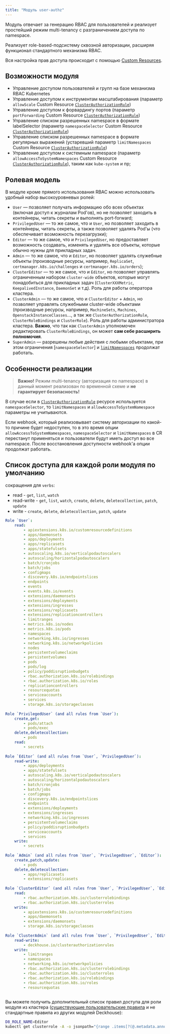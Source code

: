 ```yaml
---
title: "Модуль user-authz"
---
```


Модуль отвечает за генерацию RBAC для пользователей и реализует простейший режим multi-tenancy с разграничением доступа по namespace.

Реализует role-based-подсистему сквозной авторизации, расширяя функционал стандартного механизма RBAC.

Вся настройка прав доступа происходит с помощью [Custom Resources](cr.html).

## Возможности модуля

- Управление доступом пользователей и групп на базе механизма RBAC Kubernetes
- Управление доступом к инструментам масштабирования (параметр `allowScale` Custom Resource [`ClusterAuthorizationRule`](cr.html#clusterauthorizationrule))
- Управление доступом к форвардингу портов (параметр `portForwarding` Custom Resource [`ClusterAuthorizationRule`](cr.html#clusterauthorizationrule))
- Управление списком разрешенных namespace в формате labelSelector (параметр `namespaceSelector` Custom Resource [`ClusterAuthorizationRule`](cr.html#clusterauthorizationrule))
- Управление списком разрешенных namespace в формате регулярных выражений (устаревший параметр `limitNamespaces` Custom Resource [`ClusterAuthorizationRule`](cr.html#clusterauthorizationrule))
- Управление доступом к системным namespace (параметр `allowAccessToSystemNamespaces` Custom Resource [`ClusterAuthorizationRule`](cr.html#clusterauthorizationrule)), таким как `kube-system` и пр;

## Ролевая модель

В модуле кроме прямого использования RBAC можно использовать удобный набор высокоуровневых ролей:
- `User` — позволяет получать информацию обо всех объектах (включая доступ к журналам Pod'ов), но не позволяет заходить в контейнеры, читать секреты и выполнять port-forward;
- `PrivilegedUser` — то же самое, что и `User`, но позволяет заходить в контейнеры, читать секреты, а также позволяет удалять Pod'ы (что обеспечивает возможность перезагрузки);
- `Editor` — то же самое, что и `PrivilegedUser`, но предоставляет возможность создавать, изменять и удалять все объекты, которые обычно нужны для прикладных задач.
- `Admin` — то же самое, что и `Editor`, но позволяет удалять служебные объекты (производные ресурсы, например, `ReplicaSet`, `certmanager.k8s.io/challenges` и `certmanager.k8s.io/orders`);
- `ClusterEditor` — то же самое, что и `Editor`, но позволяет управлять ограниченным набором `cluster-wide` объектов, которые могут понадобиться для прикладных задач (`ClusterXXXMetric`, `KeepalivedInstance`, `DaemonSet` и т.д). Роль для работы оператора кластера.
- `ClusterAdmin` — то же самое, что и `ClusterEditor` + `Admin`, но позволяет управлять служебными cluster-wide объектами (производные ресурсы, например, `MachineSets`, `Machines`, `OpenstackInstanceClasses`..., а так же `ClusterAuthorizationRule`, `ClusterRoleBindings` и `ClusterRole`). Роль для работы администратора кластера. **Важно**, что так как `ClusterAdmin` уполномочен редактировать `ClusterRoleBindings`, он может **сам себе расширить полномочия**.
- `SuperAdmin` — разрешены любые действия с любыми объектами, при этом ограничения [`namespaceSelector`] и [`limitNamespaces`](#возможности-модуля) продолжат работать.

## Особенности реализации

> **Важно!** Режим multi-tenancy (авторизация по namespace) в данный момент реализован по временной схеме и **не гарантирует безопасность!**

В случае если в [`ClusterAuthorizationRule`](cr.html#clusterauthorizationrule) ресурсе используется `namespaceSelector`, то `limitNamespaces` и `allowAccessToSystemNamespace` параметры не учитываются.

Если webhook, который реализовывает систему авторизации по какой-то причине будет недоступен, то в это время опции `allowAccessToSystemNamespaces`, `namespaceSelector` и `limitNamespaces` в CR перестанут применяться и пользователи будут иметь доступ во все namespace. После восстановления доступности webhook'а опции продолжат работать.

## Список доступа для каждой роли модуля по умолчанию

сокращения для `verbs`:
<!-- start user-authz roles placeholder -->
* read - `get`, `list`, `watch`
* read-write - `get`, `list`, `watch`, `create`, `delete`, `deletecollection`, `patch`, `update`
* write - `create`, `delete`, `deletecollection`, `patch`, `update`

```yaml
Role `User`:
    read:
        - apiextensions.k8s.io/customresourcedefinitions
        - apps/daemonsets
        - apps/deployments
        - apps/replicasets
        - apps/statefulsets
        - autoscaling.k8s.io/verticalpodautoscalers
        - autoscaling/horizontalpodautoscalers
        - batch/cronjobs
        - batch/jobs
        - configmaps
        - discovery.k8s.io/endpointslices
        - endpoints
        - events
        - events.k8s.io/events
        - extensions/daemonsets
        - extensions/deployments
        - extensions/ingresses
        - extensions/replicasets
        - extensions/replicationcontrollers
        - limitranges
        - metrics.k8s.io/nodes
        - metrics.k8s.io/pods
        - namespaces
        - networking.k8s.io/ingresses
        - networking.k8s.io/networkpolicies
        - nodes
        - persistentvolumeclaims
        - persistentvolumes
        - pods
        - pods/log
        - policy/poddisruptionbudgets
        - rbac.authorization.k8s.io/rolebindings
        - rbac.authorization.k8s.io/roles
        - replicationcontrollers
        - resourcequotas
        - serviceaccounts
        - services
        - storage.k8s.io/storageclasses
    
Role `PrivilegedUser` (and all rules from `User`):
    create,get:
        - pods/attach
        - pods/exec
    delete,deletecollection:
        - pods
    read:
        - secrets
    
Role `Editor` (and all rules from `User`, `PrivilegedUser`):
    read-write:
        - apps/deployments
        - apps/statefulsets
        - autoscaling.k8s.io/verticalpodautoscalers
        - autoscaling/horizontalpodautoscalers
        - batch/cronjobs
        - batch/jobs
        - configmaps
        - discovery.k8s.io/endpointslices
        - endpoints
        - extensions/deployments
        - extensions/ingresses
        - networking.k8s.io/ingresses
        - persistentvolumeclaims
        - policy/poddisruptionbudgets
        - serviceaccounts
        - services
    write:
        - secrets
    
Role `Admin` (and all rules from `User`, `PrivilegedUser`, `Editor`):
    create,patch,update:
        - pods
    delete,deletecollection:
        - apps/replicasets
        - extensions/replicasets
    
Role `ClusterEditor` (and all rules from `User`, `PrivilegedUser`, `Editor`):
    read:
        - rbac.authorization.k8s.io/clusterrolebindings
        - rbac.authorization.k8s.io/clusterroles
    write:
        - apiextensions.k8s.io/customresourcedefinitions
        - apps/daemonsets
        - extensions/daemonsets
        - storage.k8s.io/storageclasses
    
Role `ClusterAdmin` (and all rules from `User`, `PrivilegedUser`, `Editor`, `Admin`, `ClusterEditor`):
    read-write:
        - deckhouse.io/clusterauthorizationrules
    write:
        - limitranges
        - namespaces
        - networking.k8s.io/networkpolicies
        - rbac.authorization.k8s.io/clusterrolebindings
        - rbac.authorization.k8s.io/clusterroles
        - rbac.authorization.k8s.io/rolebindings
        - rbac.authorization.k8s.io/roles
        - resourcequotas
    
```
<!-- end user-authz roles placeholder -->

Вы можете получить дополнительный список правил доступа для роли модуля из кластера ([существующие пользовательские правила](usage.html#customizing-rights-of-high-level-roles) и не стандартные правила из других модулей Deckhouse):

```bash
D8_ROLE_NAME=Editor
kubectl get clusterrole -A -o jsonpath="{range .items[?(@.metadata.annotations.user-authz\.deckhouse\.io/access-level=='$D8_ROLE_NAME')]}{.rules}{'\n'}{end}" | jq -s add
```
